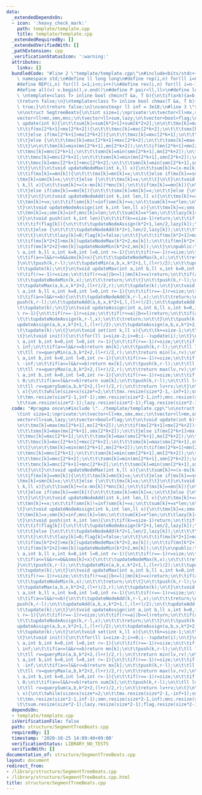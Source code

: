 ```yaml
---
data:
  _extendedDependsOn:
  - icon: ':heavy_check_mark:'
    path: template/template.cpp
    title: template/template.cpp
  _extendedRequiredBy: []
  _extendedVerifiedWith: []
  _pathExtension: cpp
  _verificationStatusIcon: ':warning:'
  attributes:
    links: []
  bundledCode: "#line 2 \"template/template.cpp\"\n#include<bits/stdc++.h>\nusing\
    \ namespace std;\n#define ll long long\n#define rep(i,n) for(ll i=0;i<n;i++)\n\
    #define REP(i,n) for(ll i=1;i<n;i++)\n#define rev(i,n) for(ll i=n-1;i>=0;i--)\n\
    #define all(v) v.begin(),v.end()\n#define P pair<ll,ll>\n#define len(s) (ll)s.size()\n\
    \ \ntemplate<class T> inline bool chmin(T &a, T b){\n\tif(a>b){a=b;return true;}\n\
    \treturn false;\n}\ntemplate<class T> inline bool chmax(T &a, T b){\n\tif(a<b){a=b;return\
    \ true;}\n\treturn false;\n}\nconstexpr ll inf = 3e18;\n#line 3 \"structure/SegmentTreeBeats.cpp\"\
    \n\nstruct SegtreeBeats{\n\tint size=1;\nprivate:\n\tvector<ll>mx,smx,mxc;\n\t\
    vector<ll>mn,smn,mnc;\n\tvector<ll>sum,lazy;\n\tvector<bool>flag;\n\t\n\tvoid\
    \ update(int k){\n\t\tsum[k]=sum[k*2+1]+sum[k*2+2];\n\n\t\tmx[k]=max(mx[2*k+1],mx[2*k+2]);\n\
    \t\tif(mx[2*k+1]<mx[2*k+2]){\n\t\t\tmxc[k]=mxc[2*k+2];\n\t\t\tsmx[k]=max(mx[2*k+1],smx[2*k+2]);\n\
    \t\t}else if(mx[2*k+1]>mx[2*k+2]){\n\t\t\tmxc[k]=mxc[2*k+1];\n\t\t\tsmx[k]=max(smx[2*k+1],mx[2*k+2]);\n\
    \t\t}else {\n\t\t\tmxc[k]=mxc[2*k+1]+mxc[2*k+2];\n\t\t\tsmx[k]=max(smx[2*k+1],smx[2*k+2]);\n\
    \t\t}\n\n\t\tmn[k]=min(mn[2*k+1],mn[2*k+2]);\n\t\tif(mn[2*k+1]<mn[2*k+2]){\n\t\
    \t\tmnc[k]=mnc[2*k+1];\n\t\t\tsmn[k]=min(smn[2*k+1],mn[2*k+2]);\n\t\t}else if(mn[2*k+1]>mn[2*k+2]){\n\
    \t\t\tmnc[k]=mnc[2*k+2];\n\t\t\tsmn[k]=min(mn[2*k+1],smn[2*k+2]);\n\t\t}else {\n\
    \t\t\tmnc[k]=mnc[2*k+1]+mnc[2*k+2];\n\t\t\tsmn[k]=min(smn[2*k+1],smn[2*k+2]);\n\
    \t\t}\n\t}\n\tvoid updateNodeMax(int k,ll x){\n\t\tsum[k]+=(x-mx[k])*mxc[k];\n\
    \t\tif(mx[k]==mn[k]){\n\t\t\tmx[k]=mn[k]=x;\n\t\t}else if(mx[k]==smn[k]){\n\t\t\
    \tmx[k]=smn[k]=x;\n\t\t}else {\n\t\t\tmx[k]=x;\n\t\t}\n\t}\n\tvoid updateNodeMin(int\
    \ k,ll x){\n\t\tsum[k]+=(x-mn[k])*mnc[k];\n\t\tif(mx[k]==mn[k]){\n\t\t\tmx[k]=mn[k]=x;\n\
    \t\t}else if(smx[k]==mn[k]){\n\t\t\tsmx[k]=mn[k]=x;\n\t\t}else {\n\t\t\tmn[k]=x;\n\
    \t\t}\n\t}\n\tvoid updateNodeAdd(int k,int len,ll x){\n\t\tmx[k]+=x;\n\t\tif(smx[k]!=-inf)smx[k]+=x;\n\
    \t\tmn[k]+=x;\n\t\tif(smn[k]!=inf)smn[k]+=x;\n\t\tsum[k]+=x*len;\n\t\tlazy[k]+=x;\n\
    \t}\n\tvoid updateNodeAssign(int k,int len,ll x){\n\t\tmx[k]=x;smx[k]=-inf;mxc[k]=len;\n\
    \t\tmn[k]=x;smn[k]=inf;mnc[k]=len;\n\t\tsum[k]=x*len;\n\t\tlazy[k]=x;flag[k]=true;\n\
    \t}\n\tvoid push(int k,int len){\n\t\tif(k>=size-1)return;\n\t\tif(flag[k]||lazy[k]!=0){\n\
    \t\t\tif(flag[k]){\n\t\t\t\tupdateNodeAssign(k*2+1,len/2,lazy[k]);\n\t\t\t\tupdateNodeAssign(k*2+2,len/2,lazy[k]);\n\
    \t\t\t}else {\n\t\t\t\tupdateNodeAdd(k*2+1,len/2,lazy[k]);\n\t\t\t\tupdateNodeAdd(k*2+2,len/2,lazy[k]);\n\
    \t\t\t}\n\t\t\tlazy[k]=0;flag[k]=false;\n\t\t}\n\t\tif(mx[k*2+1]>mx[k])updateNodeMax(k*2+1,mx[k]);\n\
    \t\tif(mx[k*2+2]>mx[k])updateNodeMax(k*2+2,mx[k]);\n\t\tif(mn[k*2+1]<mn[k])updateNodeMin(k*2+1,mn[k]);\n\
    \t\tif(mn[k*2+2]<mn[k])updateNodeMin(k*2+2,mn[k]);\n\t}\n\npublic:\n\n\tvoid updateMin(int\
    \ a,int b,ll x,int k=0,int l=0,int r=-1){\n\t\tif(r==-1)r=size;\n\t\tif(r<=a||b<=l||mx[k]<=x)return;\n\
    \t\tif(a<=l&&r<=b&&smx[k]<x){\n\t\t\tupdateNodeMax(k,x);\n\t\t\treturn;\n\t\t\
    }\n\t\tpush(k,r-l);\n\t\tupdateMin(a,b,x,k*2+1,l,(l+r)/2);\n\t\tupdateMin(a,b,x,k*2+2,(l+r)/2,r);\n\
    \t\tupdate(k);\n\t}\n\tvoid updateMax(int a,int b,ll x,int k=0,int l=0,int r=-1){\n\
    \t\tif(r==-1)r=size;\n\t\tif(r<=a||b<=l||mn[k]>=x)return;\n\t\tif(a<=l&&r<=b&&smn[k]>x){\n\
    \t\t\tupdateNodeMin(k,x);\n\t\t\treturn;\n\t\t}\n\t\tpush(k,r-l);\n\t\tupdateMax(a,b,x,k*2+1,l,(l+r)/2);\n\
    \t\tupdateMax(a,b,x,k*2+2,(l+r)/2,r);\n\t\tupdate(k);\n\t}\n\tvoid updateAdd(int\
    \ a,int b,ll x,int k=0,int l=0,int r=-1){\n\t\tif(r==-1)r=size;\n\t\tif(r<=a||b<=l)return;\n\
    \t\tif(a<=l&&r<=b){\n\t\t\tupdateNodeAdd(k,r-l,x);\n\t\t\treturn;\n\t\t}\n\t\t\
    push(k,r-l);\n\t\tupdateAdd(a,b,x,k*2+1,l,(l+r)/2);\n\t\tupdateAdd(a,b,x,k*2+2,(l+r)/2,r);\n\
    \t\tupdate(k);\n\t}\n\tvoid updateAssign(int a,int b,ll x,int k=0,int l=0,int\
    \ r=-1){\n\t\tif(r==-1)r=size;\n\t\tif(r<=a||b<=l)return;\n\t\tif(a<=l&&r<=b){\n\
    \t\t\tupdateNodeAssign(k,r-l,x);\n\t\t\treturn;\n\t\t}\n\t\tpush(k,r-l);\n\t\t\
    updateAssign(a,b,x,k*2+1,l,(l+r)/2);\n\t\tupdateAssign(a,b,x,k*2+2,(l+r)/2,r);\n\
    \t\tupdate(k);\n\t}\n\n\tvoid set(int k,ll x){\n\t\tk+=size-1;\n\t\tmx[k]=x;mn[k]=x;sum[k]=x;\n\
    \t}\n\tvoid init(){\n\t\tfor(ll i=size-2;i>=0;i--)update(i);\n\t}\n\tll queryMin(int\
    \ a,int b,int k=0,int l=0,int r=-1){\n\t\tif(r==-1)r=size;\n\t\tif(r<=a||b<=l)return\
    \ inf;\n\t\tif(a<=l&&r<=b)return mn[k];\n\t\tpush(k,r-l);\n\t\tll lv=queryMin(a,b,k*2+1,l,(l+r)/2);\n\
    \t\tll rv=queryMin(a,b,k*2+2,(l+r)/2,r);\n\t\treturn min(lv,rv);\n\t}\n\tll queryMax(int\
    \ a,int b,int k=0,int l=0,int r=-1){\n\t\tif(r==-1)r=size;\n\t\tif(r<=a||b<=l)return\
    \ -inf;\n\t\tif(a<=l&&r<=b)return mx[k];\n\t\tpush(k,r-l);\n\t\tll lv=queryMax(a,b,k*2+1,l,(l+r)/2);\n\
    \t\tll rv=queryMax(a,b,k*2+2,(l+r)/2,r);\n\t\treturn max(lv,rv);\n\t}\n\tll querySum(int\
    \ a,int b,int k=0,int l=0,int r=-1){\n\t\tif(r==-1)r=size;\n\t\tif(r<=a||b<=l)return\
    \ 0;\n\t\tif(a<=l&&r<=b)return sum[k];\n\t\tpush(k,r-l);\n\t\tll lv=querySum(a,b,k*2+1,l,(l+r)/2);\n\
    \t\tll rv=querySum(a,b,k*2+2,(l+r)/2,r);\n\t\treturn lv+rv;\n\t}\n\tSegtreeBeats(int\
    \ x){\n\t\twhile(size<x)size*=2;\n\t\tmx.resize(size*2-1,-inf+1);smx.resize(size*2-1,-inf);mxc.resize(size*2-1,1);\n\
    \t\tmn.resize(size*2-1,inf-1);smn.resize(size*2-1,inf);mnc.resize(size*2-1,1);\n\
    \t\tsum.resize(size*2-1);lazy.resize(size*2-1);flag.resize(size*2-1);\n\t}\n};\n"
  code: "#pragma once\n#include \"../template/template.cpp\"\n\nstruct SegtreeBeats{\n\
    \tint size=1;\nprivate:\n\tvector<ll>mx,smx,mxc;\n\tvector<ll>mn,smn,mnc;\n\t\
    vector<ll>sum,lazy;\n\tvector<bool>flag;\n\t\n\tvoid update(int k){\n\t\tsum[k]=sum[k*2+1]+sum[k*2+2];\n\
    \n\t\tmx[k]=max(mx[2*k+1],mx[2*k+2]);\n\t\tif(mx[2*k+1]<mx[2*k+2]){\n\t\t\tmxc[k]=mxc[2*k+2];\n\
    \t\t\tsmx[k]=max(mx[2*k+1],smx[2*k+2]);\n\t\t}else if(mx[2*k+1]>mx[2*k+2]){\n\t\
    \t\tmxc[k]=mxc[2*k+1];\n\t\t\tsmx[k]=max(smx[2*k+1],mx[2*k+2]);\n\t\t}else {\n\
    \t\t\tmxc[k]=mxc[2*k+1]+mxc[2*k+2];\n\t\t\tsmx[k]=max(smx[2*k+1],smx[2*k+2]);\n\
    \t\t}\n\n\t\tmn[k]=min(mn[2*k+1],mn[2*k+2]);\n\t\tif(mn[2*k+1]<mn[2*k+2]){\n\t\
    \t\tmnc[k]=mnc[2*k+1];\n\t\t\tsmn[k]=min(smn[2*k+1],mn[2*k+2]);\n\t\t}else if(mn[2*k+1]>mn[2*k+2]){\n\
    \t\t\tmnc[k]=mnc[2*k+2];\n\t\t\tsmn[k]=min(mn[2*k+1],smn[2*k+2]);\n\t\t}else {\n\
    \t\t\tmnc[k]=mnc[2*k+1]+mnc[2*k+2];\n\t\t\tsmn[k]=min(smn[2*k+1],smn[2*k+2]);\n\
    \t\t}\n\t}\n\tvoid updateNodeMax(int k,ll x){\n\t\tsum[k]+=(x-mx[k])*mxc[k];\n\
    \t\tif(mx[k]==mn[k]){\n\t\t\tmx[k]=mn[k]=x;\n\t\t}else if(mx[k]==smn[k]){\n\t\t\
    \tmx[k]=smn[k]=x;\n\t\t}else {\n\t\t\tmx[k]=x;\n\t\t}\n\t}\n\tvoid updateNodeMin(int\
    \ k,ll x){\n\t\tsum[k]+=(x-mn[k])*mnc[k];\n\t\tif(mx[k]==mn[k]){\n\t\t\tmx[k]=mn[k]=x;\n\
    \t\t}else if(smx[k]==mn[k]){\n\t\t\tsmx[k]=mn[k]=x;\n\t\t}else {\n\t\t\tmn[k]=x;\n\
    \t\t}\n\t}\n\tvoid updateNodeAdd(int k,int len,ll x){\n\t\tmx[k]+=x;\n\t\tif(smx[k]!=-inf)smx[k]+=x;\n\
    \t\tmn[k]+=x;\n\t\tif(smn[k]!=inf)smn[k]+=x;\n\t\tsum[k]+=x*len;\n\t\tlazy[k]+=x;\n\
    \t}\n\tvoid updateNodeAssign(int k,int len,ll x){\n\t\tmx[k]=x;smx[k]=-inf;mxc[k]=len;\n\
    \t\tmn[k]=x;smn[k]=inf;mnc[k]=len;\n\t\tsum[k]=x*len;\n\t\tlazy[k]=x;flag[k]=true;\n\
    \t}\n\tvoid push(int k,int len){\n\t\tif(k>=size-1)return;\n\t\tif(flag[k]||lazy[k]!=0){\n\
    \t\t\tif(flag[k]){\n\t\t\t\tupdateNodeAssign(k*2+1,len/2,lazy[k]);\n\t\t\t\tupdateNodeAssign(k*2+2,len/2,lazy[k]);\n\
    \t\t\t}else {\n\t\t\t\tupdateNodeAdd(k*2+1,len/2,lazy[k]);\n\t\t\t\tupdateNodeAdd(k*2+2,len/2,lazy[k]);\n\
    \t\t\t}\n\t\t\tlazy[k]=0;flag[k]=false;\n\t\t}\n\t\tif(mx[k*2+1]>mx[k])updateNodeMax(k*2+1,mx[k]);\n\
    \t\tif(mx[k*2+2]>mx[k])updateNodeMax(k*2+2,mx[k]);\n\t\tif(mn[k*2+1]<mn[k])updateNodeMin(k*2+1,mn[k]);\n\
    \t\tif(mn[k*2+2]<mn[k])updateNodeMin(k*2+2,mn[k]);\n\t}\n\npublic:\n\n\tvoid updateMin(int\
    \ a,int b,ll x,int k=0,int l=0,int r=-1){\n\t\tif(r==-1)r=size;\n\t\tif(r<=a||b<=l||mx[k]<=x)return;\n\
    \t\tif(a<=l&&r<=b&&smx[k]<x){\n\t\t\tupdateNodeMax(k,x);\n\t\t\treturn;\n\t\t\
    }\n\t\tpush(k,r-l);\n\t\tupdateMin(a,b,x,k*2+1,l,(l+r)/2);\n\t\tupdateMin(a,b,x,k*2+2,(l+r)/2,r);\n\
    \t\tupdate(k);\n\t}\n\tvoid updateMax(int a,int b,ll x,int k=0,int l=0,int r=-1){\n\
    \t\tif(r==-1)r=size;\n\t\tif(r<=a||b<=l||mn[k]>=x)return;\n\t\tif(a<=l&&r<=b&&smn[k]>x){\n\
    \t\t\tupdateNodeMin(k,x);\n\t\t\treturn;\n\t\t}\n\t\tpush(k,r-l);\n\t\tupdateMax(a,b,x,k*2+1,l,(l+r)/2);\n\
    \t\tupdateMax(a,b,x,k*2+2,(l+r)/2,r);\n\t\tupdate(k);\n\t}\n\tvoid updateAdd(int\
    \ a,int b,ll x,int k=0,int l=0,int r=-1){\n\t\tif(r==-1)r=size;\n\t\tif(r<=a||b<=l)return;\n\
    \t\tif(a<=l&&r<=b){\n\t\t\tupdateNodeAdd(k,r-l,x);\n\t\t\treturn;\n\t\t}\n\t\t\
    push(k,r-l);\n\t\tupdateAdd(a,b,x,k*2+1,l,(l+r)/2);\n\t\tupdateAdd(a,b,x,k*2+2,(l+r)/2,r);\n\
    \t\tupdate(k);\n\t}\n\tvoid updateAssign(int a,int b,ll x,int k=0,int l=0,int\
    \ r=-1){\n\t\tif(r==-1)r=size;\n\t\tif(r<=a||b<=l)return;\n\t\tif(a<=l&&r<=b){\n\
    \t\t\tupdateNodeAssign(k,r-l,x);\n\t\t\treturn;\n\t\t}\n\t\tpush(k,r-l);\n\t\t\
    updateAssign(a,b,x,k*2+1,l,(l+r)/2);\n\t\tupdateAssign(a,b,x,k*2+2,(l+r)/2,r);\n\
    \t\tupdate(k);\n\t}\n\n\tvoid set(int k,ll x){\n\t\tk+=size-1;\n\t\tmx[k]=x;mn[k]=x;sum[k]=x;\n\
    \t}\n\tvoid init(){\n\t\tfor(ll i=size-2;i>=0;i--)update(i);\n\t}\n\tll queryMin(int\
    \ a,int b,int k=0,int l=0,int r=-1){\n\t\tif(r==-1)r=size;\n\t\tif(r<=a||b<=l)return\
    \ inf;\n\t\tif(a<=l&&r<=b)return mn[k];\n\t\tpush(k,r-l);\n\t\tll lv=queryMin(a,b,k*2+1,l,(l+r)/2);\n\
    \t\tll rv=queryMin(a,b,k*2+2,(l+r)/2,r);\n\t\treturn min(lv,rv);\n\t}\n\tll queryMax(int\
    \ a,int b,int k=0,int l=0,int r=-1){\n\t\tif(r==-1)r=size;\n\t\tif(r<=a||b<=l)return\
    \ -inf;\n\t\tif(a<=l&&r<=b)return mx[k];\n\t\tpush(k,r-l);\n\t\tll lv=queryMax(a,b,k*2+1,l,(l+r)/2);\n\
    \t\tll rv=queryMax(a,b,k*2+2,(l+r)/2,r);\n\t\treturn max(lv,rv);\n\t}\n\tll querySum(int\
    \ a,int b,int k=0,int l=0,int r=-1){\n\t\tif(r==-1)r=size;\n\t\tif(r<=a||b<=l)return\
    \ 0;\n\t\tif(a<=l&&r<=b)return sum[k];\n\t\tpush(k,r-l);\n\t\tll lv=querySum(a,b,k*2+1,l,(l+r)/2);\n\
    \t\tll rv=querySum(a,b,k*2+2,(l+r)/2,r);\n\t\treturn lv+rv;\n\t}\n\tSegtreeBeats(int\
    \ x){\n\t\twhile(size<x)size*=2;\n\t\tmx.resize(size*2-1,-inf+1);smx.resize(size*2-1,-inf);mxc.resize(size*2-1,1);\n\
    \t\tmn.resize(size*2-1,inf-1);smn.resize(size*2-1,inf);mnc.resize(size*2-1,1);\n\
    \t\tsum.resize(size*2-1);lazy.resize(size*2-1);flag.resize(size*2-1);\n\t}\n};\n"
  dependsOn:
  - template/template.cpp
  isVerificationFile: false
  path: structure/SegmentTreeBeats.cpp
  requiredBy: []
  timestamp: '2020-10-25 14:09:40+09:00'
  verificationStatus: LIBRARY_NO_TESTS
  verifiedWith: []
documentation_of: structure/SegmentTreeBeats.cpp
layout: document
redirect_from:
- /library/structure/SegmentTreeBeats.cpp
- /library/structure/SegmentTreeBeats.cpp.html
title: structure/SegmentTreeBeats.cpp
---
```

